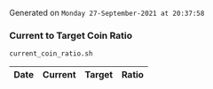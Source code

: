Generated on `Monday 27-September-2021 at 20:37:58`

### Current to Target Coin Ratio
`current_coin_ratio.sh`

Date|Current|Target|Ratio
---|---|---|---
